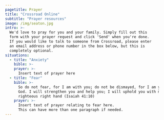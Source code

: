 ```yaml
---
pagetitle: Prayer
title: "Crossroad Online"
subtitle: "Prayer resources"
image: /img/seaton.jpg
intro: >-
  We'd love to pray for you and your family. Simply fill out this
  form with your prayer request and click 'Send' when you're done.
  If you would like to talk to someone from Crossroad, please enter
  an email address or phone number in the box below, but this is
  completely optional.
situations:
  - title: "Anxiety"
    bible: >-
    prayer: >-
      Insert text of prayer here
  - title: "Fear"
    bible: >-
      So do not fear, for I am with you; do not be dismayed, for I am your
      God. I will strengthen you and help you; I will uphold you with my
      righteous right hand (Isaiah 41:10)
    prayer: >-
      Insert text of prayer relating to fear here.
      This can have more than one paragraph if needed.
---
```

